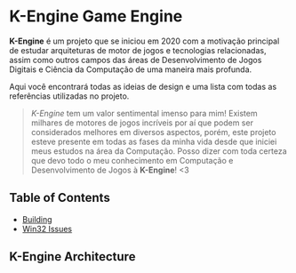 # K-Engine Game Engine

**K-Engine** é um projeto que se iniciou em 2020 com a motivação principal de estudar arquiteturas de motor de jogos e tecnologias relacionadas, assim como outros campos das áreas de Desenvolvimento de Jogos Digitais e Ciência da Computação de uma maneira mais profunda.

Aqui você encontrará todas as ideias de design e uma lista com todas as referências utilizadas no projeto.

> *K-Engine* tem um valor sentimental imenso para mim! Existem milhares de motores de jogos incríveis por aí que podem ser considerados melhores em diversos aspectos, porém, este projeto esteve presente em todas as fases da minha vida desde que iniciei meus estudos na área da Computação. Posso dizer com toda certeza que devo todo o meu conhecimento em Computação e Desenvolvimento de Jogos à **K-Engine**! <3

## Table of Contents

- [Building](building.md)   
- [Win32 Issues](win32_issues.md)

## K-Engine Architecture
